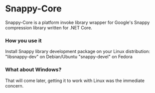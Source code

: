 # Snappy-Core
Snappy-Core is a platform invoke library wrapper for Google's Snappy compression library written for .NET Core.

### How you use it
Install Snappy library development package on your Linux distribution:
"libsnappy-dev" on Debian/Ubuntu
"snappy-devel" on Fedora

### What about Windows?
That will come later, getting it to work with Linux was the immediate concern.
